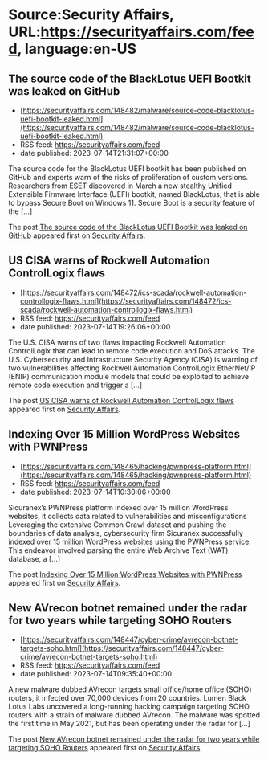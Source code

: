 # Source:Security Affairs, URL:https://securityaffairs.com/feed, language:en-US

## The source code of the BlackLotus UEFI Bootkit was leaked on GitHub
 - [https://securityaffairs.com/148482/malware/source-code-blacklotus-uefi-bootkit-leaked.html](https://securityaffairs.com/148482/malware/source-code-blacklotus-uefi-bootkit-leaked.html)
 - RSS feed: https://securityaffairs.com/feed
 - date published: 2023-07-14T21:31:07+00:00

<p>The source code for the BlackLotus UEFI bootkit has been published on GitHub and experts warn of the risks of proliferation of custom versions. Researchers from ESET discovered in March a new stealthy Unified Extensible Firmware Interface (UEFI) bootkit, named BlackLotus, that is able to bypass Secure Boot on Windows 11. Secure Boot is a security feature of the [&#8230;]</p>
<p>The post <a href="https://securityaffairs.com/148482/malware/source-code-blacklotus-uefi-bootkit-leaked.html" rel="nofollow">The source code of the BlackLotus UEFI Bootkit was leaked on GitHub</a> appeared first on <a href="https://securityaffairs.com" rel="nofollow">Security Affairs</a>.</p>

## US CISA warns of Rockwell Automation ControlLogix flaws
 - [https://securityaffairs.com/148472/ics-scada/rockwell-automation-controllogix-flaws.html](https://securityaffairs.com/148472/ics-scada/rockwell-automation-controllogix-flaws.html)
 - RSS feed: https://securityaffairs.com/feed
 - date published: 2023-07-14T19:26:06+00:00

<p>The U.S. CISA warns of two flaws impacting Rockwell Automation ControlLogix that can lead to remote code execution and DoS attacks. The U.S. Cybersecurity and Infrastructure Security Agency (CISA) is warning of two vulnerabilities affecting Rockwell Automation ControlLogix EtherNet/IP (ENIP) communication module models that could be exploited to achieve remote code execution and trigger a [&#8230;]</p>
<p>The post <a href="https://securityaffairs.com/148472/ics-scada/rockwell-automation-controllogix-flaws.html" rel="nofollow">US CISA warns of Rockwell Automation ControlLogix flaws</a> appeared first on <a href="https://securityaffairs.com" rel="nofollow">Security Affairs</a>.</p>

## Indexing Over 15 Million WordPress Websites with PWNPress
 - [https://securityaffairs.com/148465/hacking/pwnpress-platform.html](https://securityaffairs.com/148465/hacking/pwnpress-platform.html)
 - RSS feed: https://securityaffairs.com/feed
 - date published: 2023-07-14T10:30:06+00:00

<p>Sicuranex&#8217;s PWNPress platform indexed over 15 million WordPress websites, it collects data related to vulnerabilities and misconfigurations Leveraging the extensive Common Crawl dataset and pushing the boundaries of data analysis, cybersecurity firm Sicuranex successfully indexed over 15 million WordPress websites using the PWNPress service. This endeavor involved parsing the entire Web Archive Text (WAT) database, a [&#8230;]</p>
<p>The post <a href="https://securityaffairs.com/148465/hacking/pwnpress-platform.html" rel="nofollow">Indexing Over 15 Million WordPress Websites with PWNPress</a> appeared first on <a href="https://securityaffairs.com" rel="nofollow">Security Affairs</a>.</p>

## New AVrecon botnet remained under the radar for two years while targeting SOHO Routers
 - [https://securityaffairs.com/148447/cyber-crime/avrecon-botnet-targets-soho.html](https://securityaffairs.com/148447/cyber-crime/avrecon-botnet-targets-soho.html)
 - RSS feed: https://securityaffairs.com/feed
 - date published: 2023-07-14T09:35:40+00:00

<p>A new malware dubbed AVrecon targets small office/home office (SOHO) routers, it infected over 70,000 devices from 20 countries. Lumen Black Lotus Labs uncovered a long-running hacking campaign targeting SOHO routers with a strain of malware dubbed AVrecon. The malware was spotted the first time in May 2021, but has been operating under the radar for [&#8230;]</p>
<p>The post <a href="https://securityaffairs.com/148447/cyber-crime/avrecon-botnet-targets-soho.html" rel="nofollow">New AVrecon botnet remained under the radar for two years while targeting SOHO Routers</a> appeared first on <a href="https://securityaffairs.com" rel="nofollow">Security Affairs</a>.</p>

